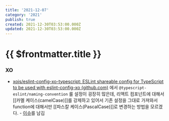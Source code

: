 ```yaml
---
title: '2021-12-07'
category: '2021'
publish: true
created: 2021-12-30T03:53:00.000Z
updated: 2021-12-30T03:53:00.000Z
---
```


# {{ $frontmatter.title }}

### XO

- [xojs/eslint-config-xo-typescript: ESLint shareable config for TypeScript to be used with eslint-config-xo (github.com)](https://github.com/xojs/eslint-config-xo-typescript) 에서 `@typescript-eslint/naming-convention` 룰 설정이 굉장히 많은데, 리액트 컴포넌트에 대해서 [[카멜 케이스(camelCase)]]를 강제하고 있어서 기존 설정을 그대로 가져와서 function에 대해서만 [[파스칼 케이스(PascalCase)]]로 변경하는 방법을 모르겠다. - [이슈](https://github.com/xojs/eslint-config-xo-typescript/issues/48)를 남김
